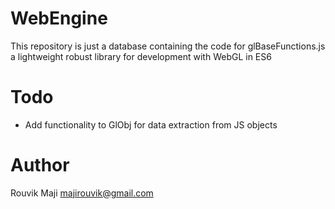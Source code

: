 # WebEngine
This repository is just a database containing the code for glBaseFunctions.js a lightweight robust library for development with WebGL in ES6

# Todo
- Add functionality to GlObj for data extraction from JS objects

# Author
Rouvik Maji [majirouvik@gmail.com](mailto:majirouvik@gmail.com)